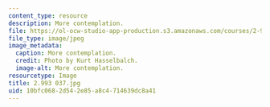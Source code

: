 ```yaml
---
content_type: resource
description: More contemplation.
file: https://ol-ocw-studio-app-production.s3.amazonaws.com/courses/2-993-special-topics-in-mechanical-engineering-the-art-and-science-of-boat-design-january-iap-2007/10bfc0682d542e85a8c4714639dc8a41_2993037.jpg
file_type: image/jpeg
image_metadata:
  caption: More contemplation.
  credit: Photo by Kurt Hasselbalch.
  image-alt: More contemplation.
resourcetype: Image
title: 2.993 037.jpg
uid: 10bfc068-2d54-2e85-a8c4-714639dc8a41
---
```

